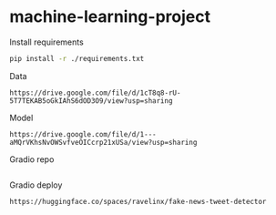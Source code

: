 # machine-learning-project

Install requirements

```bash
pip install -r ./requirements.txt
```

Data

```
https://drive.google.com/file/d/1cT8q8-rU-5T7TEKAB5oGkIAhS6dOD3O9/view?usp=sharing
```

Model

```
https://drive.google.com/file/d/1---aMQrVKhsNvOWSvfveOICcrp21xUSa/view?usp=sharing
```

Gradio repo

```

```

Gradio deploy

```
https://huggingface.co/spaces/ravelinx/fake-news-tweet-detector
```